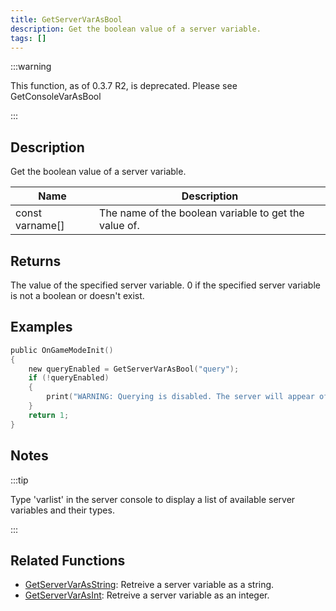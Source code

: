 ```yaml
---
title: GetServerVarAsBool
description: Get the boolean value of a server variable.
tags: []
---
```


:::warning

This function, as of 0.3.7 R2, is deprecated. Please see GetConsoleVarAsBool

:::

## Description

Get the boolean value of a server variable.

| Name            | Description                                           |
| --------------- | ----------------------------------------------------- |
| const varname[] | The name of the boolean variable to get the value of. |

## Returns

The value of the specified server variable. 0 if the specified server variable is not a boolean or doesn't exist.

## Examples

```c
public OnGameModeInit()
{
    new queryEnabled = GetServerVarAsBool("query");
    if (!queryEnabled)
    {
        print("WARNING: Querying is disabled. The server will appear offline in the server browser.");
    }
    return 1;
}
```

## Notes

:::tip

Type 'varlist' in the server console to display a list of available server variables and their types.

:::

## Related Functions

- [GetServerVarAsString](GetServerVarAsString.md): Retreive a server variable as a string.
- [GetServerVarAsInt](GetServerVarAsInt.md): Retreive a server variable as an integer.
